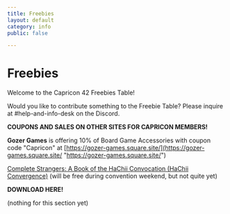 ```yaml
---
title: Freebies
layout: default
category: info
public: false

---
```

# Freebies

Welcome to the Capricon 42 Freebies Table!

Would you like to contribute something to the Freebie Table? Please inquire at #help-and-info-desk on the Discord.

**COUPONS AND SALES ON OTHER SITES FOR CAPRICON MEMBERS!**

**Gozer Games** is offering 10% of Board Game Accessories with coupon code "Capricon" at [https://gozer-games.square.site/](https://gozer-games.square.site/ "https://gozer-games.square.site/")

[Complete Strangers: A Book of the HaChii Convocation (HaChii Convergence)](https://www.amazon.com/dp/B08QJSNKWN) (will be free during convention weekend, but not quite yet)

**DOWNLOAD HERE!**

(nothing for this section yet)